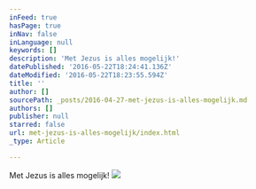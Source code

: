 ```yaml
---
inFeed: true
hasPage: true
inNav: false
inLanguage: null
keywords: []
description: 'Met Jezus is alles mogelijk!'
datePublished: '2016-05-22T18:24:41.136Z'
dateModified: '2016-05-22T18:23:55.594Z'
title: ''
author: []
sourcePath: _posts/2016-04-27-met-jezus-is-alles-mogelijk.md
authors: []
publisher: null
starred: false
url: met-jezus-is-alles-mogelijk/index.html
_type: Article

---
```

Met Jezus is alles mogelijk!
![](https://the-grid-user-content.s3-us-west-2.amazonaws.com/d7234433-5b03-4089-a5dd-623125ddc037.png)